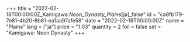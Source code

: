 +++
title = "2022-02-18T00:00:00Z_Kamigawa:_Neon_Dynasty_Plains_[ja]_false"
id = "ca8fb179-7e81-4b20-8b81-ea1aa97afe58"
date = "2022-02-18T00:00:00Z"
name = "Plains"
lang = ["ja"]
price = "1.03"
quantity = 2
foil = false
set = "Kamigawa: Neon Dynasty"
+++
